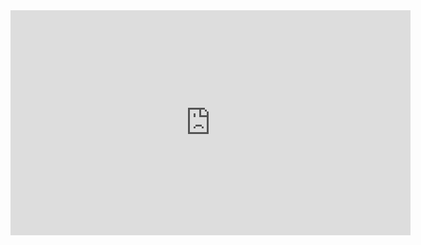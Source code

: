 <iframe width='640' height='360' src='http://www.videoman.gr/de/95370/embed' frameborder='0'></iframe>
